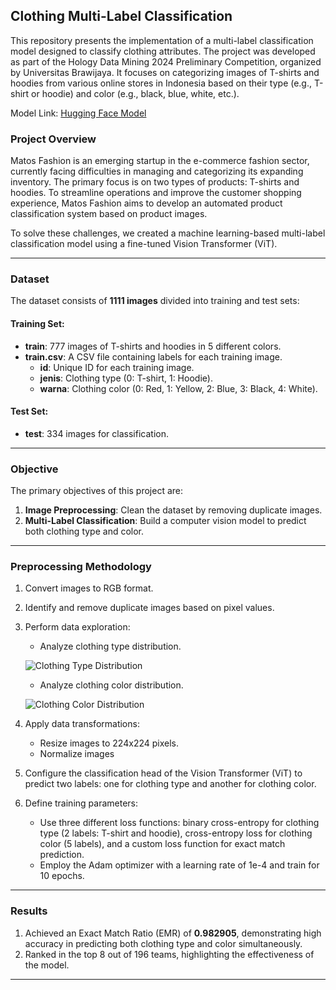 ## Clothing Multi-Label Classification
This repository presents the implementation of a multi-label classification model designed to classify clothing attributes. The project was developed as part of the Hology Data Mining 2024 Preliminary Competition, organized by Universitas Brawijaya. It focuses on categorizing images of T-shirts and hoodies from various online stores in Indonesia based on their type (e.g., T-shirt or hoodie) and color (e.g., black, blue, white, etc.).

Model Link: [Hugging Face Model](https://huggingface.co/bwbayu/vit-patch16-244-multilabel_classification)

### Project Overview
Matos Fashion is an emerging startup in the e-commerce fashion sector, currently facing difficulties in managing and categorizing its expanding inventory. The primary focus is on two types of products: T-shirts and hoodies. To streamline operations and improve the customer shopping experience, Matos Fashion aims to develop an automated product classification system based on product images.

To solve these challenges, we created a machine learning-based multi-label classification model using a fine-tuned Vision Transformer (ViT).

---

### Dataset
The dataset consists of **1111 images** divided into training and test sets:

#### **Training Set:**
- **train**: 777 images of T-shirts and hoodies in 5 different colors.
- **train.csv**: A CSV file containing labels for each training image.
  - **id**: Unique ID for each training image.
  - **jenis**: Clothing type (0: T-shirt, 1: Hoodie).
  - **warna**: Clothing color (0: Red, 1: Yellow, 2: Blue, 3: Black, 4: White).

#### **Test Set:**
- **test**: 334 images for classification.

---

### Objective
The primary objectives of this project are:
1. **Image Preprocessing**: Clean the dataset by removing duplicate images.
2. **Multi-Label Classification**: Build a computer vision model to predict both clothing type and color.

---

### Preprocessing Methodology
1. Convert images to RGB format.
2. Identify and remove duplicate images based on pixel values.
3. Perform data exploration:
   - Analyze clothing type distribution.

   ![Clothing Type Distribution](https://github.com/user-attachments/assets/ddcd3b8e-7c14-41b1-ac86-f5d7ec4e916f)

   - Analyze clothing color distribution.

   ![Clothing Color Distribution](https://github.com/user-attachments/assets/c8263e40-dbfb-42e5-92d8-ea62e8f81f71)

4. Apply data transformations:
   - Resize images to 224x224 pixels.
   - Normalize images
5. Configure the classification head of the Vision Transformer (ViT) to predict two labels: one for clothing type and another for clothing color.
6. Define training parameters:
   - Use three different loss functions: binary cross-entropy for clothing type (2 labels: T-shirt and hoodie), cross-entropy loss for clothing color (5 labels), and a custom loss function for exact match prediction.
   - Employ the Adam optimizer with a learning rate of 1e-4 and train for 10 epochs.

---

### Results
1. Achieved an Exact Match Ratio (EMR) of **0.982905**, demonstrating high accuracy in predicting both clothing type and color simultaneously.
2. Ranked in the top 8 out of 196 teams, highlighting the effectiveness of the model.

---
